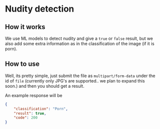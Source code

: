 # Nudity detection

## How it works
We use ML models to detect nudity and give a `true` or `false` result, but we also add some extra information as in the classification of the image (if it is porn).

## How to use
Well, its pretty simple, just submit the file as `multipart/form-data` under the id of `file` (currently only JPG's are supported.. we plan to expand this soon.) and then you should get a result.

An example response will be
```JSON
{
    "classification": "Porn",
    "result": true,
    "code": 200
}
```
